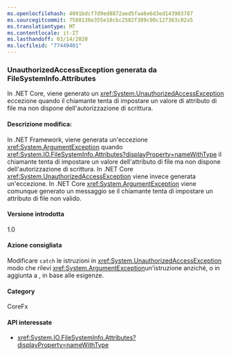 ```yaml
---
ms.openlocfilehash: 4091bdcf7d9ed8872aed5faa6e6d3ed143903787
ms.sourcegitcommit: 7588136e355e10cbc2582f389c90c127363c02a5
ms.translationtype: MT
ms.contentlocale: it-IT
ms.lasthandoff: 03/14/2020
ms.locfileid: "77449401"
---
```

### <a name="unauthorizedaccessexception-thrown-by-filesysteminfoattributes"></a>UnauthorizedAccessException generata da FileSystemInfo.Attributes

In .NET Core, viene generato un <xref:System.UnauthorizedAccessException> eccezione quando il chiamante tenta di impostare un valore di attributo di file ma non dispone dell'autorizzazione di scrittura.

#### <a name="change-description"></a>Descrizione modifica:

In .NET Framework, viene generata un'eccezione <xref:System.ArgumentException> quando <xref:System.IO.FileSystemInfo.Attributes?displayProperty=nameWithType> il chiamante tenta di impostare un valore dell'attributo di file ma non dispone dell'autorizzazione di scrittura. In .NET Core <xref:System.UnauthorizedAccessException> viene invece generata un'eccezione. In .NET Core <xref:System.ArgumentException> viene comunque generato un messaggio se il chiamante tenta di impostare un attributo di file non valido.

#### <a name="version-introduced"></a>Versione introdotta

1.0

#### <a name="recommended-action"></a>Azione consigliata

Modificare `catch` le istruzioni in <xref:System.UnauthorizedAccessException> modo che rilevi <xref:System.ArgumentException>un'istruzione anziché, o in aggiunta a , in base alle esigenze.

#### <a name="category"></a>Category

CoreFx

#### <a name="affected-apis"></a>API interessate

- <xref:System.IO.FileSystemInfo.Attributes?displayProperty=nameWithType>

<!--

#### Affected APIs

- `P:System.IO.FileSystemInfo.Attributes`

-->
